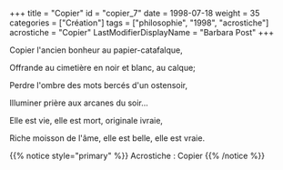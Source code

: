 +++
title = "Copier"
id = "copier_7"
date = 1998-07-18
weight = 35
categories = ["Création"]
tags = ["philosophie", "1998", "acrostiche"]
acrostiche = "Copier"
LastModifierDisplayName = "Barbara Post"
+++

Copier l'ancien bonheur au papier-catafalque,

Offrande au cimetière en noir et blanc, au calque;

Perdre l'ombre des mots bercés d'un ostensoir,

Illuminer prière aux arcanes du soir...

Elle est vie, elle est mort, originale ivraie,

Riche moisson de l'âme, elle est belle, elle est vraie.

{{% notice style="primary" %}}
Acrostiche : Copier
{{% /notice %}}
